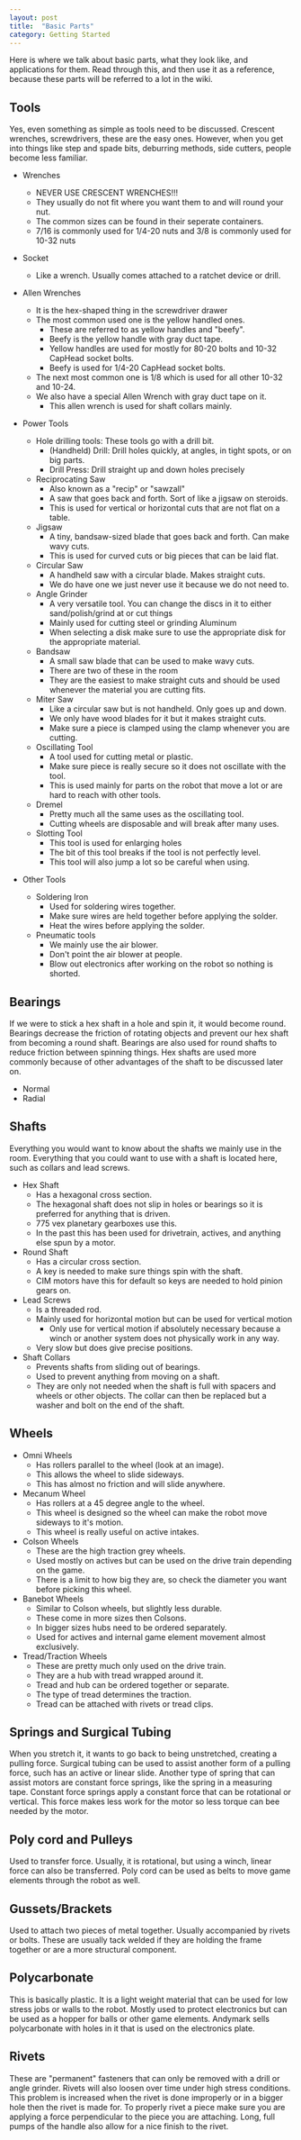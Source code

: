 ```yaml
---
layout: post
title:  "Basic Parts"
category: Getting Started
---
```

Here is where we talk about basic parts, what they look like, and applications for them. Read through this, and then use it as a reference, because these parts will be referred to a lot in the wiki.

## Tools
Yes, even something as simple as tools need to be discussed. Crescent wrenches, screwdrivers, these are the easy ones. However, when you get into things like step and spade bits, deburring methods, side cutters, people become less familiar.
* Wrenches
    * NEVER USE CRESCENT WRENCHES!!!
    * They usually do not fit where you want them to and will round your nut.
    * The common sizes can be found in their seperate containers. 
    * 7/16 is commonly used for 1/4-20 nuts and 3/8 is commonly used for 10-32 nuts
* Socket
    * Like a wrench. Usually comes attached to a ratchet device or drill.
* Allen Wrenches 
    * It is the hex-shaped thing in the screwdriver drawer
    * The most common used one is the yellow handled ones. 
        * These are referred to as yellow handles and "beefy".
        * Beefy is the yellow handle with gray duct tape.
        * Yellow handles are used for mostly for 80-20 bolts and 10-32 CapHead socket bolts. 
        * Beefy is used for 1/4-20 CapHead socket bolts.
    * The next most common one is 1/8 which is used for all other 10-32 and 10-24.
    * We also have a special Allen Wrench with gray duct tape on it. 
        * This allen wrench is used for shaft collars mainly.

* Power Tools
    * Hole drilling tools: These tools go with a drill bit.
      * (Handheld) Drill: Drill holes quickly, at angles, in tight spots, or on big parts.
      * Drill Press: Drill straight up and down holes precisely
    * Reciprocating Saw 
      * Also known as a "recip" or "sawzall"
      * A saw that goes back and forth. Sort of like a jigsaw on steroids.
      * This is used for vertical or horizontal cuts that are not flat on a table.
    * Jigsaw
      * A tiny, bandsaw-sized blade that goes back and forth. Can make wavy cuts.
      * This is used for curved cuts or big pieces that can be laid flat. 
    * Circular Saw
      * A handheld saw with a circular blade. Makes straight cuts.
      * We do have one we just never use it because we do not need to. 
    * Angle Grinder
      * A very versatile tool. You can change the discs in it to either sand/polish/grind at or cut things
      * Mainly used for cutting steel or grinding Aluminum
      * When selecting a disk make sure to use the appropriate disk for the appropriate material.
    * Bandsaw
      * A small saw blade that can be used to make wavy cuts.
      * There are two of these in the room
      * They are the easiest to make straight cuts and should be used whenever the material you are cutting fits. 
    * Miter Saw
      * Like a circular saw but is not handheld. Only goes up and down.
      * We only have wood blades for it but it makes straight cuts.
      * Make sure a piece is clamped using the clamp whenever you are cutting.
    * Oscillating Tool
      * A tool used for cutting metal or plastic.
      * Make sure piece is really secure so it does not oscillate with the tool.
      * This is used mainly for parts on the robot that move a lot or are hard to reach with other tools. 
    * Dremel
      * Pretty much all the same uses as the oscillating tool.
      * Cutting wheels are disposable and will break after many uses. 
    * Slotting Tool
      * This tool is used for enlarging holes
      * The bit of this tool breaks if the tool is not perfectly level.
      * This tool will also jump a lot so be careful when using. 
* Other Tools
    * Soldering Iron
        * Used for soldering wires together.
        * Make sure wires are held together before applying the solder.
        * Heat the wires before applying the solder. 
    * Pneumatic tools
        * We mainly use the air blower.
        * Don't point the air blower at people.
        * Blow out electronics after working on the robot so nothing is shorted. 

## Bearings
If we were to stick a hex shaft in a hole and spin it, it would become round. Bearings decrease the friction of rotating objects and prevent our hex shaft from becoming a round shaft. Bearings are also used for round shafts to reduce friction between spinning things. Hex shafts are used more commonly because of other advantages of the shaft to be discussed later on. 
* Normal
* Radial

## Shafts
Everything you would want to know about the shafts we mainly use in the room. Everything that you could want to use with a shaft is located here, such as collars and lead screws.
* Hex Shaft
    * Has a hexagonal cross section.
    * The hexagonal shaft does not slip in holes or bearings so it is preferred for anything that is driven. 
    * 775 vex planetary gearboxes use this.
    * In the past this has been used for drivetrain, actives, and anything else spun by a motor.
* Round Shaft
    * Has a circular cross section.
    * A key is needed to make sure things spin with the shaft.
    * CIM motors have this for default so keys are needed to hold pinion gears on. 
* Lead Screws
    * Is a threaded rod.
    * Mainly used for horizontal motion but can be used for vertical motion
        * Only use for vertical motion if absolutely necessary because a winch or another system does not physically work in any way. 
    * Very slow but does give precise positions.
* Shaft Collars
    * Prevents shafts from sliding out of bearings.
    * Used to prevent anything from moving on a shaft.
    * They are only not needed when the shaft is full with spacers and wheels or other objects. The collar can then be replaced but a washer and bolt on the end of the shaft.

## Wheels
* Omni Wheels
    * Has rollers parallel to the wheel (look at an image).
    * This allows the wheel to slide sideways.
    * This has almost no friction and will slide anywhere. 
* Mecanum Wheel
    * Has rollers at a 45 degree angle to the wheel.
    * This wheel is designed so the wheel can make the robot move sideways to it's motion. 
    * This wheel is really useful on active intakes.
* Colson Wheels
    * These are the high traction grey wheels.
    * Used mostly on actives but can be used on the drive train depending on the game.
    * There is a limit to how big they are, so check the diameter you want before picking this wheel.
* Banebot Wheels
    * Similar to Colson wheels, but slightly less durable. 
    * These come in more sizes then Colsons. 
    * In bigger sizes hubs need to be ordered separately.
    * Used for actives and internal game element movement almost exclusively.
* Tread/Traction Wheels
    * These are pretty much only used on the drive train.
    * They are a hub with tread wrapped around it.
    * Tread and hub can be ordered together or separate. 
    * The type of tread determines the traction.
    * Tread can be attached with rivets or tread clips.
    

## Springs and Surgical Tubing
When you stretch it, it wants to go back to being unstretched, creating a pulling force. Surgical tubing can be used to assist another form of a pulling force, such has an active or linear slide. Another type of spring that can assist motors are constant force springs, like the spring in a measuring tape. Constant force springs apply a constant force that can be rotational or vertical. This force makes less work for the motor so less torque can bee needed by the motor. 

## Poly cord and Pulleys
Used to transfer force. Usually, it is rotational, but using a winch, linear force can also be transferred. Poly cord can be used as belts to move game elements through the robot as well. 

## Gussets/Brackets
Used to attach two pieces of metal together. Usually accompanied by rivets or bolts. These are usually tack welded if they are holding the frame together or are a more structural component. 

## Polycarbonate
This is basically plastic. It is a light weight material that can be used for low stress jobs or walls to the robot. Mostly used to protect electronics but can be used as a hopper for balls or other game elements. Andymark sells polycarbonate with holes in it that is used on the electronics plate. 

## Rivets
These are "permanent" fasteners that can only be removed with a drill or angle grinder. Rivets will also loosen over time under high stress conditions. This problem is increased when the rivet is done improperly or in a bigger hole then the rivet is made for. To properly rivet a piece make sure you are applying a force perpendicular to the piece you are attaching. Long, full pumps of the handle also allow for a nice finish to the rivet. 




